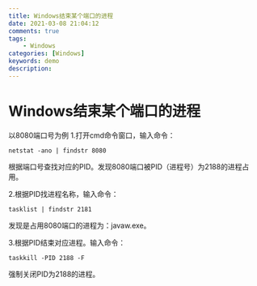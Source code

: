 ```yaml
---
title: Windows结束某个端口的进程
date: 2021-03-08 21:04:12
comments: true
tags: 
    - Windows
categories: [Windows]
keywords: demo
description: 
---
```

# Windows结束某个端口的进程
以8080端口号为例
1.打开cmd命令窗口，输入命令：
```
netstat -ano | findstr 8080
```
根据端口号查找对应的PID。发现8080端口被PID（进程号）为2188的进程占用。
<!--more-->
2.根据PID找进程名称，输入命令：
```
tasklist | findstr 2181
```
发现是占用8080端口的进程为：javaw.exe。

3.根据PID结束对应进程。输入命令：
```
taskkill -PID 2188 -F
```
强制关闭PID为2188的进程。 


